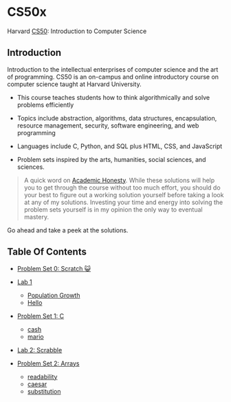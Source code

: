 # CS50x

Harvard [CS50](https://cs50.harvard.edu/x/2021/): Introduction to Computer Science

## Introduction

Introduction to the intellectual enterprises of computer science and the art of programming. CS50 is an on-campus and online introductory course on computer science taught at Harvard University.

- This course teaches students how to think algorithmically and solve problems efficiently

- Topics include abstraction, algorithms, data structures, encapsulation, resource management, security, software engineering, and web programming
- Languages include C, Python, and SQL plus HTML, CSS, and JavaScript
- Problem sets inspired by the arts, humanities, social sciences, and sciences.

> A quick word on [Academic Honesty](https://cs50.harvard.edu/x/2021/honesty/). While these solutions will help you to get through the course without too much effort, you should do your best to figure out a working solution yourself before taking a look at any of my solutions. Investing your time and energy into solving the problem sets yourself is in my opinion the only way to eventual mastery.

Go ahead and take a peek at the solutions.

## Table Of Contents

- [Problem Set 0: Scratch :smiley_cat:](https://scratch.mit.edu/projects/520953092)

- [Lab 1](/week%201/)

  - [Population Growth](/week%201/lab1/population/)
  - [Hello](/week%201/lab1/hello/)

- [Problem Set 1: C](/week%201/pset1/)

  - [cash](/week%201/pset1/cash/)
  - [mario](/week%201/pset1/mario/)

- [Lab 2: Scrabble](/week2/scrabble/)
- [Problem Set 2: Arrays](/week2/)
  - [readability](/week2/pset2/readability/)
  - [caesar](//week2/pset2/caesar/)
  - [substitution](/week2/pset2/substitution/)
